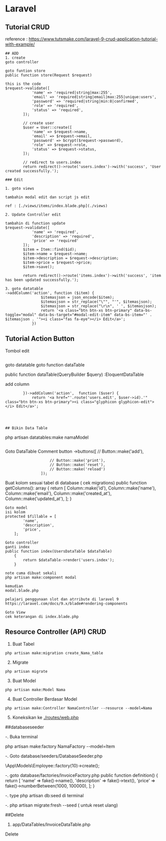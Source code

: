 # Laravel

## Tutorial CRUD
reference : https://www.tutsmake.com/laravel-9-crud-application-tutorial-with-example/

```
## ADD
1. create
goto controller

goto funtion store
public function store(Request $request)

this is the code
$request->validate([
            'name' => 'required|string|max:255',
            'email' => 'required|string|email|max:255|unique:users',
            'password' => 'required|string|min:8|confirmed',
            'role' => 'required',
            'status' => 'required',
        ]);

        // create user
        $user = User::create([
            'name' => $request->name,
            'email' => $request->email,
            'password' => bcrypt($request->password),
            'role' => $request->role,
            'status' => $request->status,
        ]);

        // redirect to users.index
        return redirect()->route('users.index')->with('success', 'User created successfully.');

```

```
### Edit

1. goto views

tambahin modal edit dan script js edit

ref : [./views/items/index.blade.php](./views)

2. Update Controller edit

tambahin di function update
$request->validate([
            'name' => 'required',
            'description' => 'required',
            'price' => 'required'
        ]);
        $item = Item::find($id);
        $item->name = $request->name;
        $item->description = $request->description;
        $item->price = $request->price;
        $item->save();
        
        return redirect()->route('items.index')->with('success', 'item has been updated successfully.');

3. goto datatable
->addColumn('action', function ($item) {
                $itemasjson = json_encode($item);
                $itemasjson = str_replace("\"", "'", $itemasjson);
                $itemasjson = str_replace("\r\n", ' ', $itemasjson);
                return '<a class="btn btn-xs btn-primary" data-bs-toggle="modal" data-bs-target="#modal-edit-item" data-bs-item="' . $itemasjson . '"><i class="fas fa-eye"></i> Edit</a>';
            })

```



## Tutorial Action Button
Tombol edit
```

```
goto datatable
goto function dataTable

public function dataTable(QueryBuilder $query) :EloquentDataTable

add column

            })->addColumn('action',  function ($user) {
                return '<a href="'.route('users.edit', $user->id).'" class="btn btn-xs btn-primary"><i class="glyphicon glyphicon-edit"></i> Edit</a>';
```



## Bikin Data Table

```
php artisan datatables:make namaModel
```

```
Goto DataTable
Comment button
->buttons([
                        // Button::make('add'),
                        
                        // Button::make('print'),
                        // Button::make('reset'),
                        // Button::make('reload')
                    ]);

Buat kolom sesuai tabel di database ( cek migrations)
public function getColumns(): array
    {
        return [
            Column::make('id'),
            Column::make('name'),
            Column::make('email'),
            Column::make('created_at'),
            Column::make('updated_at'),
        ];
    }

```
Goto model
isi kolom
protected $fillable = [
        'name',
        'description',
        'price',
    ];
```

```
Goto controller
ganti index
public function index(UsersDataTable $dataTable)
    {
        return $dataTable->render('users.index');
    }
```

```
note cuma dibuat sekali
php artisan make:component modal

kemudian
modal.blade.php

pelajari penggunaan slot dan atrribute di laravel 9
https://laravel.com/docs/9.x/blade#rendering-components

````
```
Goto View
cek keterangan di index.blade.php
````


## Resource Controller (API) CRUD

1. Buat Tabel

```
php artisan make:migration create_Nama_table
```

2. Migrate

```
php artisan migrate
```

3. Buat Model

```
php artisan make:Model Nama
```

4. Buat Controller Berdasar Model

```
php artisan make:Controller NamaController --resource --model=Nama
```

5. Koneksikan ke [./routes/web.php](./routes)


##databaseseeder

-. Buka terminal

php artisan make:factory NamaFactory --model=Item


-. Goto database/seeders/DatabaseSeeder.php

 \App\Models\Employee::factory(10)->create();

-. goto  database/factories/InvoiceFactory.php
public function definition()
    {
        return [
            'name' => fake()->name(),
            'description' => fake()->text(),
            'price' => fake()->numberBetween(1000, 100000),
        ];
    }

-. type php artisan db:seed di terminal

-. php artisan migrate:fresh --seed ( untuk reset ulang)


##Delete

1.  app/DataTables/InvoiceDataTable.php

<a class="btn btn-danger delete" 
    data-bs-toggle="modal" 
    data-bs-target="#modal-delete-invoice"
    data-bs-ids="'.$item->id.'">Delete</a>

